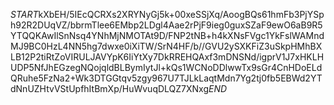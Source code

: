 $START$kXbEH/5IEcQCRXs2XRYNyGj5k+00xeSSjXq/AoogBQs61hmFb3PjYSph92R2DUqVZ/bbrmTlee6EMbp2LDgl4Aae2rPjF9ieg0guxSZaF9ewO6aB9R5YTQQKAwIlSnNsq4YNhMjNMOTAt9D/FNP2tNB+h4kXNsFVgc1YkFslWAMndMJ9BC0HzL4NN5hg7dwxe0iXiTW/SrN4HF/b//GVU2ySXKFiZ3uSkpHMhBXLB12P2tiRtZoVIRULJAVYpK6IiYtXy7DkRREHQAxf3mDNSNd/igprV1J7xHKLHUDP5NfJhEGzegNQojqldBLBymIytJl+kQs1WCNoDDlwwTx9sGr4CnHDoELdQRuhe5FzNa2+Wk3DTGGtqv5zgy967U7TJLkLaqtMdn7Yg2tj0fb5EBWd2YTdNnUZHtvVStUpfhItBmXp/HuWvuqDLQZ7XNxg$END$